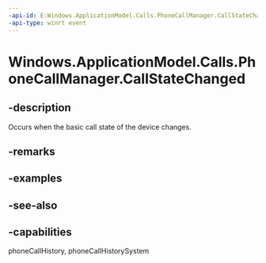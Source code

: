 ```yaml
---
-api-id: E:Windows.ApplicationModel.Calls.PhoneCallManager.CallStateChanged
-api-type: winrt event
---
```


<!-- Event syntax
static public event Windows.Foundation.EventHandler CallStateChanged<object>
-->

# Windows.ApplicationModel.Calls.PhoneCallManager.CallStateChanged

## -description
Occurs when the basic call state of the device changes.

## -remarks

## -examples

## -see-also

## -capabilities
phoneCallHistory, phoneCallHistorySystem

